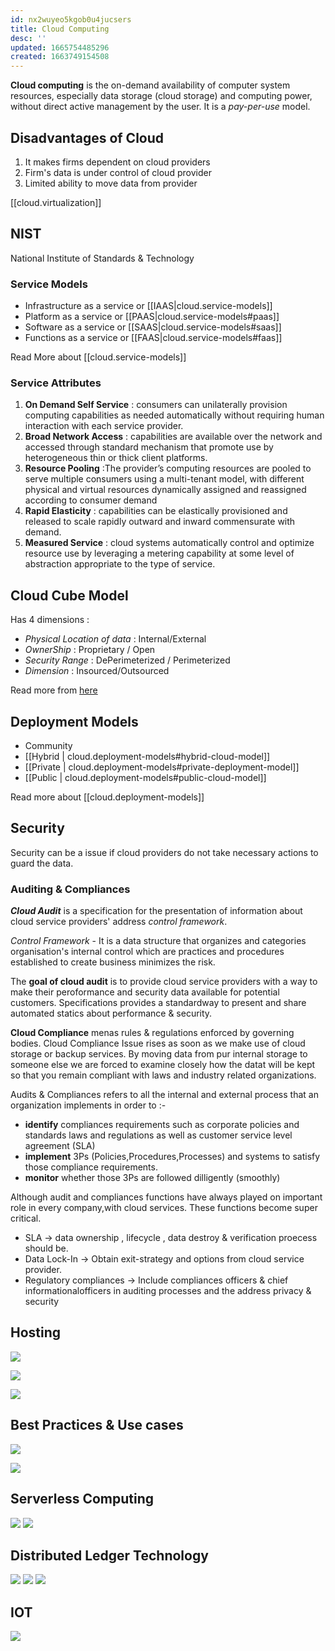 ```yaml
---
id: nx2wuyeo5kgob0u4jucsers
title: Cloud Computing
desc: ''
updated: 1665754485296
created: 1663749154508
---
```


**Cloud computing** is the on-demand availability of computer system resources, especially data storage (cloud storage) and computing power, without direct active management by the user. It is a _pay-per-use_ model.

## Disadvantages of Cloud

1. It makes firms dependent on cloud providers
2. Firm's data is under control of cloud provider
3. Limited ability to move data from provider

 [[cloud.virtualization]]



## NIST

National Institute of Standards & Technology

### Service Models

- Infrastructure as a service or [[IAAS|cloud.service-models]]
- Platform as a service or [[PAAS|cloud.service-models#paas]]
- Software as a service or [[SAAS|cloud.service-models#saas]]
- Functions as a service or [[FAAS|cloud.service-models#faas]]

Read More about [[cloud.service-models]]

### Service Attributes

1. **On Demand Self Service**
   : consumers can unilaterally provision computing capabilities as needed automatically without requiring human interaction with each service provider.
2. **Broad Network Access**
   : capabilities are available over the network and accessed through standard mechanism that promote use by heterogeneous thin or thick client platforms.
3. **Resource Pooling**
   :The provider’s computing resources are pooled to serve multiple consumers using a multi-tenant model, with different physical and virtual resources dynamically assigned and reassigned according to consumer demand
4. **Rapid Elasticity**
   : capabilities can be elastically provisioned and released to scale rapidly outward and inward commensurate with demand.
5. **Measured Service**
   : cloud systems automatically control and optimize resource use by leveraging a metering capability at some level of abstraction appropriate to the type of service.

## Cloud Cube Model

Has 4 dimensions :

- _Physical Location of data_ : Internal/External
- _OwnerShip_ : Proprietary / Open
- _Security Range_ : DePerimeterized / Perimeterized
- _Dimension_ : Insourced/Outsourced

Read more from [here](https://data-flair.training/blogs/cloud-cube-model/)

## Deployment Models

- Community
- [[Hybrid | cloud.deployment-models#hybrid-cloud-model]]
- [[Private | cloud.deployment-models#private-deployment-model]]
- [[Public | cloud.deployment-models#public-cloud-model]]

Read more about [[cloud.deployment-models]]




## Security

Security can be a issue if cloud providers do not take necessary actions to guard the data.

### Auditing & Compliances

**_Cloud Audit_** is a specification for the presentation of information about cloud service providers' address _control framework_.

_Control Framework_ - It is a data structure that organizes and categories organisation's internal control which are practices and procedures established to create business minimizes the risk.

The **goal of cloud audit** is to provide cloud service providers with a way to make their peroformance and security data available for potential customers. Specifications provides a standardway to present and share automated statics about performance & security.

**Cloud Compliance** menas rules & regulations enforced by governing bodies. Cloud Compliance Issue rises as soon as we make use of cloud storage or backup services. By moving data from pur internal storage to someone else we are forced to examine closely how the datat will be kept so that you remain compliant with laws and industry related organizations.

Audits & Compliances refers to all the internal and external process that an organization implements in order to :-

- **identify** compliances requirements such as corporate policies and standards laws and regulations as well as customer service level agreement (SLA)
- **implement** 3Ps (Policies,Procedures,Processes) and systems to satisfy those compliance requirements.
- **monitor** whether those 3Ps are followed dilligently (smoothly)

Although audit and compliances functions have always played on important role in every company,with cloud services. These functions become super critical.

- SLA -> data ownership , lifecycle , data destroy & verification proecess should be.
- Data Lock-In -> Obtain exit-strategy and options from cloud service provider.
- Regulatory compliances -> Include compliances officers & chief informationalofficers in auditing processes and the address privacy & security

## Hosting
![](/assets/images/2022-10-14-09-14-26.png)

![](/assets/images/2022-10-14-15-06-29.png)

![](/assets/images/2022-10-14-15-08-28.png)

## Best Practices & Use cases 
![](/assets/images/2022-10-14-15-48-54.png)

![](/assets/images/2022-10-14-16-09-28.png)

## Serverless Computing

![](/assets/images/2022-10-14-18-55-00.png)
![](/assets/images/2022-10-14-18-56-15.png)

## Distributed Ledger Technology
![](/assets/images/2022-10-14-19-00-02.png)
![](/assets/images/2022-10-14-19-01-13.png)
![](/assets/images/2022-10-14-19-01-58.png)


## IOT 
![](/assets/images/2022-10-14-19-04-44.png)